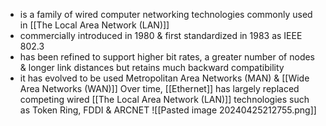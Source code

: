 - is a family of wired computer networking technologies commonly used in [[The Local Area Network (LAN)]]
- commercially introduced in 1980 & first standardized in 1983 as IEEE 802.3
- has been refined to support higher bit rates, a greater number of nodes & longer link distances but retains much backward compatibility
- it has evolved to be used Metropolitan Area Networks (MAN) & [[Wide Area Networks (WAN)]]
Over time, [[Ethernet]] has largely replaced competing wired [[The Local Area Network (LAN)]] technologies such as Token Ring, FDDI & ARCNET
![[Pasted image 20240425212755.png]]

